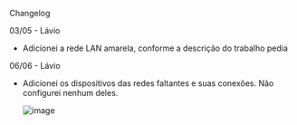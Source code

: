 Changelog

03/05 - Lávio
- Adicionei a rede LAN amarela, conforme a descrição do trabalho pedia

06/06 - Lávio
- Adicionei os dispositivos das redes faltantes e suas conexões. Não configurei nenhum deles.

  ![image](https://github.com/user-attachments/assets/4e127ba9-9469-4e37-94c0-411a3126d77e)

